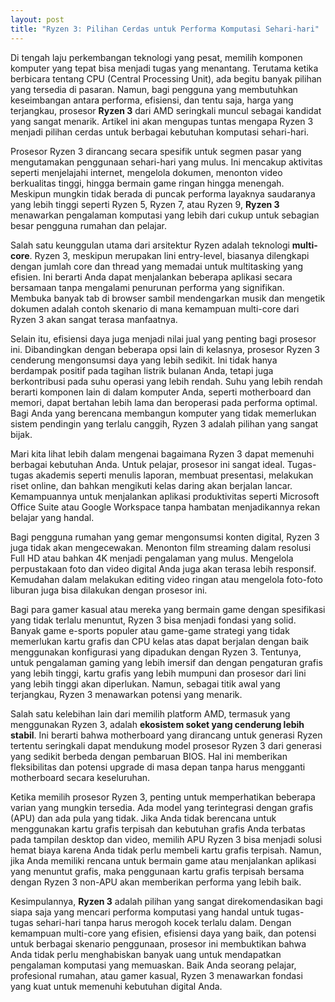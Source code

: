```yaml
---
layout: post
title: "Ryzen 3: Pilihan Cerdas untuk Performa Komputasi Sehari-hari"
---
```


Di tengah laju perkembangan teknologi yang pesat, memilih komponen komputer yang tepat bisa menjadi tugas yang menantang. Terutama ketika berbicara tentang CPU (Central Processing Unit), ada begitu banyak pilihan yang tersedia di pasaran. Namun, bagi pengguna yang membutuhkan keseimbangan antara performa, efisiensi, dan tentu saja, harga yang terjangkau, prosesor **Ryzen 3** dari AMD seringkali muncul sebagai kandidat yang sangat menarik. Artikel ini akan mengupas tuntas mengapa Ryzen 3 menjadi pilihan cerdas untuk berbagai kebutuhan komputasi sehari-hari.

Prosesor Ryzen 3 dirancang secara spesifik untuk segmen pasar yang mengutamakan penggunaan sehari-hari yang mulus. Ini mencakup aktivitas seperti menjelajahi internet, mengelola dokumen, menonton video berkualitas tinggi, hingga bermain game ringan hingga menengah. Meskipun mungkin tidak berada di puncak performa layaknya saudaranya yang lebih tinggi seperti Ryzen 5, Ryzen 7, atau Ryzen 9, **Ryzen 3** menawarkan pengalaman komputasi yang lebih dari cukup untuk sebagian besar pengguna rumahan dan pelajar.

Salah satu keunggulan utama dari arsitektur Ryzen adalah teknologi **multi-core**. Ryzen 3, meskipun merupakan lini entry-level, biasanya dilengkapi dengan jumlah core dan thread yang memadai untuk multitasking yang efisien. Ini berarti Anda dapat menjalankan beberapa aplikasi secara bersamaan tanpa mengalami penurunan performa yang signifikan. Membuka banyak tab di browser sambil mendengarkan musik dan mengetik dokumen adalah contoh skenario di mana kemampuan multi-core dari Ryzen 3 akan sangat terasa manfaatnya.

Selain itu, efisiensi daya juga menjadi nilai jual yang penting bagi prosesor ini. Dibandingkan dengan beberapa opsi lain di kelasnya, prosesor Ryzen 3 cenderung mengonsumsi daya yang lebih sedikit. Ini tidak hanya berdampak positif pada tagihan listrik bulanan Anda, tetapi juga berkontribusi pada suhu operasi yang lebih rendah. Suhu yang lebih rendah berarti komponen lain di dalam komputer Anda, seperti motherboard dan memori, dapat bertahan lebih lama dan beroperasi pada performa optimal. Bagi Anda yang berencana membangun komputer yang tidak memerlukan sistem pendingin yang terlalu canggih, Ryzen 3 adalah pilihan yang sangat bijak.

Mari kita lihat lebih dalam mengenai bagaimana Ryzen 3 dapat memenuhi berbagai kebutuhan Anda. Untuk pelajar, prosesor ini sangat ideal. Tugas-tugas akademis seperti menulis laporan, membuat presentasi, melakukan riset online, dan bahkan mengikuti kelas daring akan berjalan lancar. Kemampuannya untuk menjalankan aplikasi produktivitas seperti Microsoft Office Suite atau Google Workspace tanpa hambatan menjadikannya rekan belajar yang handal.

Bagi pengguna rumahan yang gemar mengonsumsi konten digital, Ryzen 3 juga tidak akan mengecewakan. Menonton film streaming dalam resolusi Full HD atau bahkan 4K menjadi pengalaman yang mulus. Mengelola perpustakaan foto dan video digital Anda juga akan terasa lebih responsif. Kemudahan dalam melakukan editing video ringan atau mengelola foto-foto liburan juga bisa dilakukan dengan prosesor ini.

Bagi para gamer kasual atau mereka yang bermain game dengan spesifikasi yang tidak terlalu menuntut, Ryzen 3 bisa menjadi fondasi yang solid. Banyak game e-sports populer atau game-game strategi yang tidak memerlukan kartu grafis dan CPU kelas atas dapat berjalan dengan baik menggunakan konfigurasi yang dipadukan dengan Ryzen 3. Tentunya, untuk pengalaman gaming yang lebih imersif dan dengan pengaturan grafis yang lebih tinggi, kartu grafis yang lebih mumpuni dan prosesor dari lini yang lebih tinggi akan diperlukan. Namun, sebagai titik awal yang terjangkau, Ryzen 3 menawarkan potensi yang menarik.

Salah satu kelebihan lain dari memilih platform AMD, termasuk yang menggunakan Ryzen 3, adalah **ekosistem soket yang cenderung lebih stabil**. Ini berarti bahwa motherboard yang dirancang untuk generasi Ryzen tertentu seringkali dapat mendukung model prosesor Ryzen 3 dari generasi yang sedikit berbeda dengan pembaruan BIOS. Hal ini memberikan fleksibilitas dan potensi upgrade di masa depan tanpa harus mengganti motherboard secara keseluruhan.

Ketika memilih prosesor Ryzen 3, penting untuk memperhatikan beberapa varian yang mungkin tersedia. Ada model yang terintegrasi dengan grafis (APU) dan ada pula yang tidak. Jika Anda tidak berencana untuk menggunakan kartu grafis terpisah dan kebutuhan grafis Anda terbatas pada tampilan desktop dan video, memilih APU Ryzen 3 bisa menjadi solusi hemat biaya karena Anda tidak perlu membeli kartu grafis terpisah. Namun, jika Anda memiliki rencana untuk bermain game atau menjalankan aplikasi yang menuntut grafis, maka penggunaan kartu grafis terpisah bersama dengan Ryzen 3 non-APU akan memberikan performa yang lebih baik.

Kesimpulannya, **Ryzen 3** adalah pilihan yang sangat direkomendasikan bagi siapa saja yang mencari performa komputasi yang handal untuk tugas-tugas sehari-hari tanpa harus merogoh kocek terlalu dalam. Dengan kemampuan multi-core yang efisien, efisiensi daya yang baik, dan potensi untuk berbagai skenario penggunaan, prosesor ini membuktikan bahwa Anda tidak perlu menghabiskan banyak uang untuk mendapatkan pengalaman komputasi yang memuaskan. Baik Anda seorang pelajar, profesional rumahan, atau gamer kasual, Ryzen 3 menawarkan fondasi yang kuat untuk memenuhi kebutuhan digital Anda.
